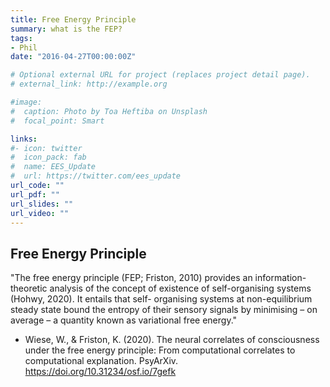 ```yaml
---
title: Free Energy Principle
summary: what is the FEP?
tags:
- Phil
date: "2016-04-27T00:00:00Z"

# Optional external URL for project (replaces project detail page).
# external_link: http://example.org

#image:
#  caption: Photo by Toa Heftiba on Unsplash
#  focal_point: Smart

links:
#- icon: twitter
#  icon_pack: fab
#  name: EES_Update
#  url: https://twitter.com/ees_update
url_code: ""
url_pdf: ""
url_slides: ""
url_video: ""
---
```


## Free Energy Principle 

"The free energy principle (FEP; Friston, 2010) provides an information-theoretic analysis of the concept of existence of self-organising systems (Hohwy, 2020). It entails that self-
organising systems at non-equilibrium steady state bound the entropy of their sensory signals by minimising – on average – a quantity known as variational free energy." 

* Wiese, W., & Friston, K. (2020). The neural correlates of consciousness under the free energy principle: From computational correlates to computational explanation. PsyArXiv. https://doi.org/10.31234/osf.io/7gefk
